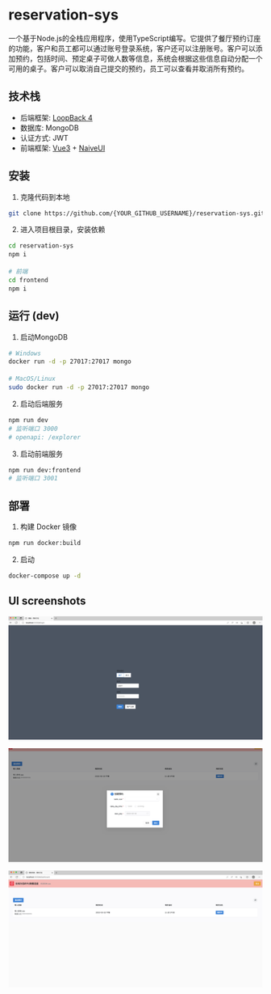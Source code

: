 # reservation-sys

一个基于Node.js的全栈应用程序，使用TypeScript编写。它提供了餐厅预约订座的功能，客户和员工都可以通过账号登录系统，客户还可以注册账号。客户可以添加预约，包括时间、预定桌子可做人数等信息，系统会根据这些信息自动分配一个可用的桌子。客户可以取消自己提交的预约，员工可以查看并取消所有预约。


## 技术栈

* 后端框架: [LoopBack 4](https://loopback.io/doc/index.html)
* 数据库: MongoDB
* 认证方式: JWT
* 前端框架: [Vue3](https://vuejs.org) + [NaiveUI](https://www.naiveui.com)

## 安装

1. 克隆代码到本地

``` sh
git clone https://github.com/{YOUR_GITHUB_USERNAME}/reservation-sys.git
```

2. 进入项目根目录，安装依赖

``` sh
cd reservation-sys
npm i

# 前端
cd frontend
npm i
```

## 运行 (dev)

1. 启动MongoDB
```sh
# Windows
docker run -d -p 27017:27017 mongo

# MacOS/Linux
sudo docker run -d -p 27017:27017 mongo
```
2. 启动后端服务
```sh
npm run dev
# 监听端口 3000
# openapi: /explorer
```
3. 启动前端服务
```sh
npm run dev:frontend
# 监听端口 3001
```

## 部署

1. 构建 Docker 镜像
```sh
npm run docker:build
```
2. 启动
```sh
docker-compose up -d
```

## UI screenshots


![](./sn1.png)

![](./sn2.png)

![](./sn3.png)

